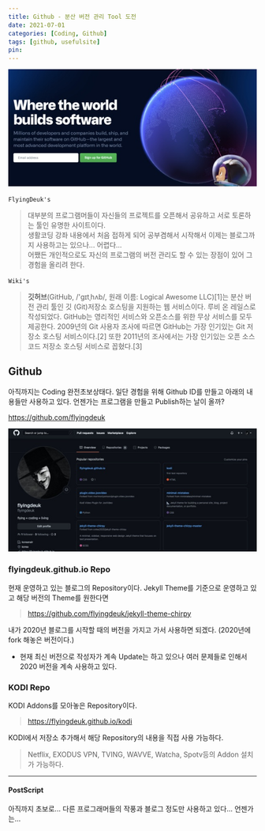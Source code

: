```yaml
---
title: Github - 분산 버전 관리 Tool 도전
date: 2021-07-01
categories: [Coding, Github]
tags: [github, usefulsite]
pin:
---
```


![github](/img/coding/github/github.jpg)

`FlyingDeuk's`
> 대부분의 프로그램머들이 자신들의 프로젝트를 오픈해서 공유하고 서로 토론하는 툴인 유명한 사이트이다. <br>
생활코딩 강좌 내용에서 처음 접하게 되어 공부겸해서 시작해서 이제는 블로그까지 사용하고는 있으나... 어렵다...<br>
어쨌든 개인적으로도 자신의 프로그램의 버전 관리도 할 수 있는 장점이 있어 그 경험을 올리려 한다.

`Wiki's`

> **깃허브**(GitHub, /'ɡɪtˌhʌb/, 원래 이름: Logical Awesome LLC)[1]는 분산 버전 관리 툴인 깃 (Git)저장소 호스팅을 지원하는 웹 서비스이다. 루비 온 레일스로 작성되었다. GitHub는 영리적인 서비스와 오픈소스를 위한 무상 서비스를 모두 제공한다. 2009년의 Git 사용자 조사에 따르면 GitHub는 가장 인기있는 Git 저장소 호스팅 서비스이다.[2] 또한 2011년의 조사에서는 가장 인기있는 오픈 소스 코드 저장소 호스팅 서비스로 꼽혔다.[3]

## Github
아직까지는 Coding 완전초보상태다. 일단 경험을 위해 Github ID를 만들고 아래의 내용들만 사용하고 있다. 언젠가는 프로그램을 만들고 Publish하는 날이 올까?

https://github.com/flyingdeuk

![github](/img/coding/github/github1.jpg)

### flyingdeuk.github.io Repo
현재 운영하고 있는 블로그의 Repository이다. Jekyll Theme를 기준으로 운영하고 있고 해당 버전의 Theme를 원한다면

>https://github.com/flyingdeuk/jekyll-theme-chirpy

내가 2020년 블로그를 시작할 때의 버전을 가지고 가서 사용하면 되겠다. (2020년에 fork 해놓은 버전이다.)
- 현재 최신 버전으로 작성자가 계속 Update는 하고 있으나 여러 문제들로 인해서 2020 버전을 계속 사용하고 있다.

### KODI Repo
KODI Addons를 모아놓은 Repository이다.

>https://flyingdeuk.github.io/kodi

KODI에서 저장소 추가해서 해당 Repository의 내용을 직접 사용 가능하다.
>Netflix, EXODUS VPN, TVING, WAVVE, Watcha, Spotv등의 Addon 설치가 가능하다.

-------

#### PostScript
아직까지 초보로... 다른 프로그래머들의 작풍과 블로그 정도만 사용하고 있다... 언젠가는...
